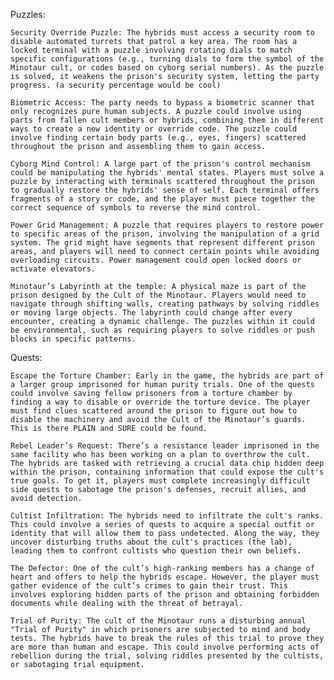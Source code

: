 Puzzles:

    Security Override Puzzle: The hybrids must access a security room to disable automated turrets that patrol a key area. The room has a locked terminal with a puzzle involving rotating dials to match specific configurations (e.g., turning dials to form the symbol of the Minotaur cult, or codes based on cyborg serial numbers). As the puzzle is solved, it weakens the prison's security system, letting the party progress. (a security percentage would be cool)

    Biometric Access: The party needs to bypass a biometric scanner that only recognizes pure human subjects. A puzzle could involve using parts from fallen cult members or hybrids, combining them in different ways to create a new identity or override code. The puzzle could involve finding certain body parts (e.g., eyes, fingers) scattered throughout the prison and assembling them to gain access.

    Cyborg Mind Control: A large part of the prison's control mechanism could be manipulating the hybrids' mental states. Players must solve a puzzle by interacting with terminals scattered throughout the prison to gradually restore the hybrids' sense of self. Each terminal offers fragments of a story or code, and the player must piece together the correct sequence of symbols to reverse the mind control.

    Power Grid Management: A puzzle that requires players to restore power to specific areas of the prison, involving the manipulation of a grid system. The grid might have segments that represent different prison areas, and players will need to connect certain points while avoiding overloading circuits. Power management could open locked doors or activate elevators.

    Minotaur’s Labyrinth at the temple: A physical maze is part of the prison designed by the Cult of the Minotaur. Players would need to navigate through shifting walls, creating pathways by solving riddles or moving large objects. The labyrinth could change after every encounter, creating a dynamic challenge. The puzzles within it could be environmental, such as requiring players to solve riddles or push blocks in specific patterns.

Quests:

    Escape the Torture Chamber: Early in the game, the hybrids are part of a larger group imprisoned for human purity trials. One of the quests could involve saving fellow prisoners from a torture chamber by finding a way to disable or override the torture device. The player must find clues scattered around the prison to figure out how to disable the machinery and avoid the Cult of the Minotaur’s guards. This is there PLAIN and SURE could be found.

    Rebel Leader’s Request: There’s a resistance leader imprisoned in the same facility who has been working on a plan to overthrow the cult. The hybrids are tasked with retrieving a crucial data chip hidden deep within the prison, containing information that could expose the cult's true goals. To get it, players must complete increasingly difficult side quests to sabotage the prison's defenses, recruit allies, and avoid detection.

    Cultist Infiltration: The hybrids need to infiltrate the cult's ranks. This could involve a series of quests to acquire a special outfit or identity that will allow them to pass undetected. Along the way, they uncover disturbing truths about the cult's practices (the lab), leading them to confront cultists who question their own beliefs.

    The Defector: One of the cult’s high-ranking members has a change of heart and offers to help the hybrids escape. However, the player must gather evidence of the cult’s crimes to gain their trust. This involves exploring hidden parts of the prison and obtaining forbidden documents while dealing with the threat of betrayal.

    Trial of Purity: The cult of the Minotaur runs a disturbing annual "Trial of Purity" in which prisoners are subjected to mind and body tests. The hybrids have to break the rules of this trial to prove they are more than human and escape. This could involve performing acts of rebellion during the trial, solving riddles presented by the cultists, or sabotaging trial equipment.
